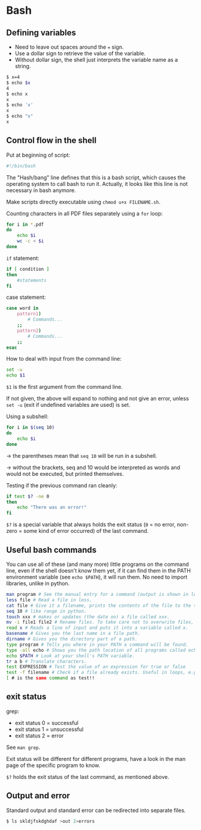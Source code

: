 # Bash

## Defining variables

- Need to leave out spaces around the `=` sign.
- Use a dollar sign to retrieve the value of the variable.
- Without dollar sign, the shell just interprets the variable name as a string.

```sh
$ x=4
$ echo $x
4
$ echo x
x
$ echo 'x'
x
$ echo "x"
x
```

## Control flow in the shell

Put at beginning of script:

```sh
#!/bin/bash
```

The "Hash/bang" line defines that this is a bash script, which causes the
operating system to call bash to run it. Actually, it looks like this line
is not necessary in bash anymore.

Make scripts directly executable using `chmod u+x FILENAME.sh`.


Counting characters in all PDF files separately using a `for` loop:

```sh
for i in *.pdf
do
	echo $i
	wc -c < $i
done
```

`if` statement:

```sh
if [ condition ]
then
	#statements
fi
```

case statement:
```sh
case word in
    pattern1)
        # Commands...
    ;;
    pattern2)
        # Commands...
    ;;
esac
```

How to deal with input from the command line:

```sh
set -u
echo $1
```

`$1` is the first argument from the command line.

If not given, the above will expand to nothing and not give an error,
unless `set -u` (exit if undefined variables are used) is set.

Using a subshell:

```sh
for i in $(seq 10)
do
	echo $i
done
```

-> the parentheses mean that `seq 10` will be run in a subshell.

-> without the brackets, seq and 10 would be interpreted as words and would not be executed, but printed themselves.

Testing if the previous command ran cleanly:

```sh
if test $? -ne 0
then
	echo "There was an error!"
fi
```

`$?` is a special variable that always holds the exit status (`0` = no
error, non-zero = some kind of error occurred) of the last command.

## Useful bash commands

You can use all of these (and many more) little programs on the command
line, even if the shell doesn't know them yet, if it can find them in the
PATH environment variable (see `echo $PATH`), it will run them. No need to
import libraries, unlike in python.

```sh
man program # See the manual entry for a command (output is shown in less).
less file # Read a file in less.
cat file # Give it a filename, prints the contents of the file to the terminal. Can then pipe the contents to the next program.
seq 10 # like range in python.
touch xxx # makes or updates (the date on) a file called xxx.
mv -i file1 file2 # Rename files. To take care not to overwrite files, use -i to make it interactive.
read x # Reads a line of input and puts it into a variable called x.
basename # Gives you the last name in a file path.
dirname # Gives you the directory part of a path.
type program # Tells you where in your PATH a command will be found.
type -all echo # Shows you the path location of all programs called echo.
echo $PATH # Look at your shell's PATH variable.
tr a b # Translate characters.
test EXPRESSION # Test the value of an expression for true or false
test -f filename # Check if a file already exists. Useful in loops, e.g. when renaming files
[ # is the same command as test!! 
```

## exit status

grep:

* exit status 0 = successful
* exit status 1 = unsuccessful
* exit status 2 = error

See `man grep`.

Exit status will be different for different programs, have a look in the man page
of the specific program to know.

`$?` holds the exit status of the last command, as mentioned above.

## Output and error

Standard output and standard error can be redirected into separate files.

```sh
$ ls skldjfskdghdaf >out 2>errors
```
